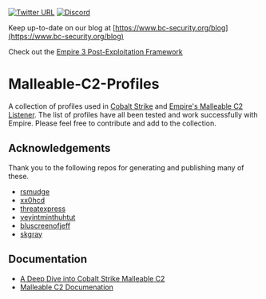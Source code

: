 [![Twitter URL](https://img.shields.io/twitter/url/https/twitter.com/fold_left.svg?style=flat)](https://twitter.com/BCSecurity1)
[![Discord](https://img.shields.io/discord/716165691383873536)](https://discord.gg/P8PZPyf)

Keep up-to-date on our blog at [https://www.bc-security.org/blog](https://www.bc-security.org/blog)

Check out the [Empire 3 Post-Exploitation Framework](https://github.com/BC-SECURITY/Empire)

# Malleable-C2-Profiles
A collection of profiles used in [Cobalt Strike](https://www.cobaltstrike.com/) and [Empire's Malleable C2 Listener](https://github.com/BC-SECURITY/Empire). The list of profiles have all been tested and work successfully with Empire. Please feel free to contribute and add to the collection.

## Acknowledgements
Thank you to the following repos for generating and publishing many of these.
- [rsmudge](https://github.com/rsmudge/Malleable-C2-Profiles)
- [xx0hcd](https://github.com/xx0hcd/Malleable-C2-Profiles)
- [threatexpress](https://github.com/threatexpress/malleable-c2)
- [yeyintminthuhtut](https://github.com/yeyintminthuhtut/Malleable-C2-Profiles-Collection)
- [bluscreenofjeff](https://github.com/bluscreenofjeff/MalleableC2Profiles)
- [skgray](https://github.com//Malleable-C2)

## Documentation
- [A Deep Dive into Cobalt Strike Malleable C2](https://posts.specterops.io/a-deep-dive-into-cobalt-strike-malleable-c2-6660e33b0e0b)
- [Malleable C2 Documenation](https://www.cobaltstrike.com/help-malleable-c2)
